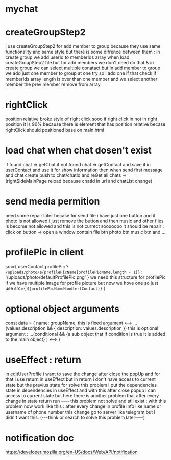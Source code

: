 # mychat

# createGroupStep2
i use createGroupStep2 for add member to group because they use same functionality and same style but there is some difrence between them : in create group we add userId to memberIds array when load createGroupStep2 file but for add members we don't need do that & in create group we can select multiple conatact but in add member to group we add just one member to group at one try so i add one if that check if memberIds array length is over than one member and we select another member the prev member remove from array

# rightClick
position relative broke style of right click sooo if right click in not in right position it is 90% because there is element that has position relative 
becase rightClick should positioned base on main html


# load chat when chat dosen't exist
if found chat => getChat
if not found chat => getContact and save it in userContact and use it for show information 
then when send first message and chat create push to chat/chatId and reGet all chats => (rightSideMainPage reload because chatId in url and chatList change)

# send media permition
need some repair later becase for send file i have just one button and if photo is not allowed i just remove the button and then music and other files is become not allowed and this is not currect sooooooo it should be repair : click on button -> open a window contain file btn photo btn music btn and ...

# profilePic in client
src={ 
    userContact.profilePic
        ? `/uploads/photo/${profilePicName[profilePicName.length - 1]}`
        : '/uploads/photo/defaultProfilePic.png'
}
we need this structure for profilePic if we have multiple image for profile picture but now we hove one so just use src={ `${profilePicNameHandler(Contact)}` }

# optional object arguments
const data = {
    name: groupName, <!--> this is fixed argument <-->
    ...(values.description && { description: values.description }) <!--> this is optional argument : ...(conditional && {a sub object that if condition is true it is added to the main object} ) <-->
}

# useEffect : return
in editUserProfile i want to save the change after close the popUp and for that i use return in useEffect but in return i don't have access to current state but the previus state for solve this problem i put the dependencies state in dependencies in useEffect and with this after close popup i can access to current state but here there is another problem that after every change in state return run ---- this problem not solve and stil exist : with this problem now work like this : after every change in profile Info like name or username of phone number this change go to server like telegram but i didn't want this.
(---think or search to solve this problem later----)

# notification doc
https://developer.mozilla.org/en-US/docs/Web/API/notification